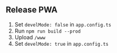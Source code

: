 ## Release PWA

1. Set `develMode: false` in `app.config.ts`
2. Run `npm run build --prod`
3. Upload `/www`
4. Set `develMode: true` in `app.config.ts`
